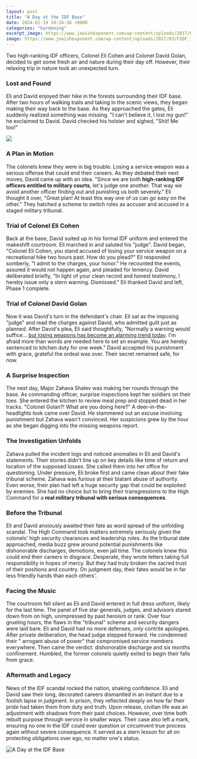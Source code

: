 ```yaml
---
layout: post
title: "A Day at the IDF Base"
date: 2024-01-19 20:34:36 +0000
categories: "Gardening"
excerpt_image: https://www.jewishexponent.com/wp-content/uploads/2017/03/FIDF_1.jpg
image: https://www.jewishexponent.com/wp-content/uploads/2017/03/FIDF_1.jpg
---
```


Two high-ranking IDF officers, Colonel Eli Cohen and Colonel David Golan, decided to get some fresh air and nature during their day off. However, their relaxing trip in nature took an unexpected turn.
### Lost and Found
Eli and David enjoyed their hike in the forests surrounding their IDF base. After two hours of walking trails and taking in the scenic views, they began making their way back to the base. As they approached the gates, Eli suddenly realized something was missing. "I can't believe it, I lost my gun!" he exclaimed to David. David checked his holster and sighed, "Shit! Me too!" 

![](https://static.timesofisrael.com/www/uploads/2019/11/WhatsApp_Image_2019-11-19_at_19.24.01.jpeg)
### A Plan in Motion  
The colonels knew they were in big trouble. Losing a service weapon was a serious offense that could end their careers. As they debated their next moves, David came up with an idea. "Since we are both **high-ranking IDF officers entitled to military courts**, let's judge one another. That way we avoid another officer finding out and punishing us both severely." Eli thought it over, "Great plan! At least this way one of us can go easy on the other." They hatched a scheme to switch roles as accuser and accused in a staged military tribunal.
### Trial of Colonel Eli Cohen
Back at the base, David suited up in his formal IDF uniform and entered the makeshift courtroom. Eli marched in and saluted his "judge". David began, "Colonel Eli Cohen, you stand accused of losing your service weapon on a recreational hike two hours past. How do you plead?" Eli responded somberly, "I admit to the charges, your honor." He recounted the events, assured it would not happen again, and pleaded for leniency. David deliberated briefly, "In light of your clean record and honest testimony, I hereby issue only a stern warning. Dismissed." Eli thanked David and left, Phase 1 complete. 
### Trial of Colonel David Golan  
Now it was David's turn in the defendant's chair. Eli sat as the imposing "judge" and read the charges against David, who admitted guilt just as planned. After David's plea, Eli said thoughtfully, "Normally a warning would suffice... [but losing weapons has become an alarming trend today](https://store.fi.io.vn/womens-papillon-i-may-not-be-rich-and-famous-but-im-a-dog-mom-3). I'm afraid more than words are needed here to set an example. You are hereby sentenced to kitchen duty for one week." David accepted his punishment with grace, grateful the ordeal was over. Their secret remained safe, for now.
### A Surprise Inspection
The next day, Major Zahava Shalev was making her rounds through the base. As commanding officer, surprise inspections kept her soldiers on their toes. She entered the kitchen to review meal prep and stopped dead in her tracks. "Colonel Golan?! What are you doing here?" A deer-in-the-headlights look came over David. He stammered out an excuse involving punishment but Zahava wasn't convinced. Her suspicions grew by the hour as she began digging into the missing weapons report. 
### The Investigation Unfolds
Zahava pulled the incident logs and noticed anomalies in Eli and David's statements. Their stories didn't line up on key details like time of return and location of the supposed losses. She called them into her office for questioning. Under pressure, Eli broke first and came clean about their fake tribunal scheme. Zahava was furious at their blatant abuse of authority. Even worse, their plan had left a huge security gap that could be exploited by enemies. She had no choice but to bring their transgressions to the High Command for a **real military tribunal with serious consequences**.
### Before the Tribunal  
Eli and David anxiously awaited their fate as word spread of the unfolding scandal. The High Command took matters extremely seriously given the colonels' high security clearances and leadership roles. As the tribunal date approached, media buzz grew around potential punishments like dishonorable discharges, demotions, even jail time. The colonels knew this could end their careers in disgrace. Desperate, they wrote letters taking full responsibility in hopes of mercy. But they had truly broken the sacred trust of their positions and country. On judgment day, their fates would be in far less friendly hands than each others'. 
### Facing the Music
The courtroom fell silent as Eli and David entered in full dress uniform, likely for the last time. The panel of five star generals, judges, and advisors stared down from on high, unimpressed by past heroism or rank. Over four grueling hours, the flaws in the "tribunal" scheme and security dangers were laid bare. Eli and David had no more defenses, only contrite apologies. After private deliberation, the head judge stepped forward. He condemned their " arrogant abuse of power" that compromised service members everywhere. Then came the verdict: dishonorable discharge and six months confinement. Humbled, the former colonels quietly exited to begin their falls from grace.
### Aftermath and Legacy  
News of the IDF scandal rocked the nation, shaking confidence. Eli and David saw their long, decorated careers dismantled in an instant due to a foolish lapse in judgment. In prison, they reflected deeply on how far their pride had taken them from duty and truth. Upon release, civilian life was an adjustment with shadows from their past choices. However, over time both rebuilt purpose through service in smaller ways. Their case also left a mark, ensuring no one in the IDF could ever question or circumvent true process again without severe consequence. It served as a stern lesson for all on protecting obligations over ego, no matter one's status.

![A Day at the IDF Base](https://www.jewishexponent.com/wp-content/uploads/2017/03/FIDF_1.jpg)